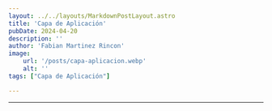 ```yaml
---
layout: ../../layouts/MarkdownPostLayout.astro
title: 'Capa de Aplicación'
pubDate: 2024-04-20
description: ''
author: 'Fabian Martinez Rincon'
image:
    url: '/posts/capa-aplicacion.webp'
    alt: ''
tags: ["Capa de Aplicación"]

---
```




---
